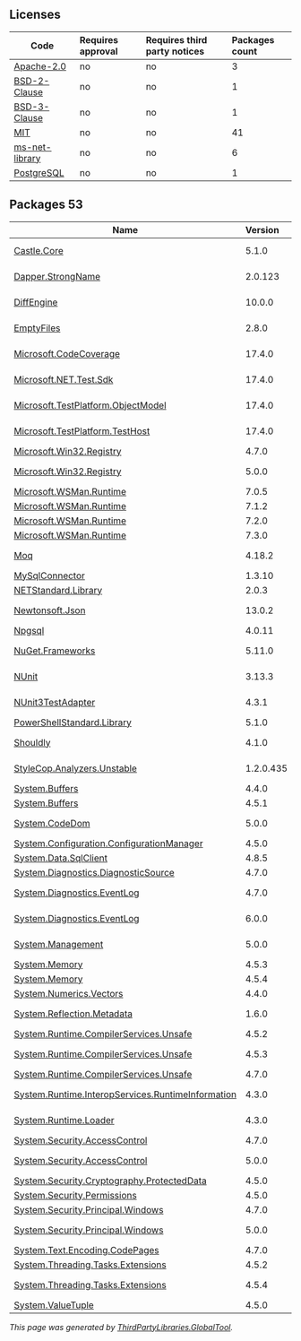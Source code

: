 Licenses
--------
	
|Code|Requires approval|Requires third party notices|Packages count|
|----------|:----|:----|:----|
|[Apache-2.0](licenses/apache-2.0)|no|no|3|
|[BSD-2-Clause](licenses/bsd-2-clause)|no|no|1|
|[BSD-3-Clause](licenses/bsd-3-clause)|no|no|1|
|[MIT](licenses/mit)|no|no|41|
|[ms-net-library](licenses/ms-net-library)|no|no|6|
|[PostgreSQL](licenses/postgresql)|no|no|1|



Packages 53
--------

|Name|Version|Source|License|Used by|
|----------|:----|:----|:----|:----|
|[Castle.Core](packages/nuget.org/castle.core/5.1.0)|5.1.0|[nuget.org](https://www.nuget.org/packages/Castle.Core/5.1.0)|[Apache-2.0](licenses/apache-2.0)|SqlDatabase internal|
|[Dapper.StrongName](packages/nuget.org/dapper.strongname/2.0.123)|2.0.123|[nuget.org](https://www.nuget.org/packages/Dapper.StrongName/2.0.123)|[Apache-2.0](licenses/apache-2.0)|SqlDatabase internal|
|[DiffEngine](packages/nuget.org/diffengine/10.0.0)|10.0.0|[nuget.org](https://www.nuget.org/packages/DiffEngine/10.0.0)|[MIT](licenses/mit)|SqlDatabase internal|
|[EmptyFiles](packages/nuget.org/emptyfiles/2.8.0)|2.8.0|[nuget.org](https://www.nuget.org/packages/EmptyFiles/2.8.0)|[MIT](licenses/mit)|SqlDatabase internal|
|[Microsoft.CodeCoverage](packages/nuget.org/microsoft.codecoverage/17.4.0)|17.4.0|[nuget.org](https://www.nuget.org/packages/Microsoft.CodeCoverage/17.4.0)|[ms-net-library](licenses/ms-net-library)|SqlDatabase internal|
|[Microsoft.NET.Test.Sdk](packages/nuget.org/microsoft.net.test.sdk/17.4.0)|17.4.0|[nuget.org](https://www.nuget.org/packages/Microsoft.NET.Test.Sdk/17.4.0)|[ms-net-library](licenses/ms-net-library)|SqlDatabase internal|
|[Microsoft.TestPlatform.ObjectModel](packages/nuget.org/microsoft.testplatform.objectmodel/17.4.0)|17.4.0|[nuget.org](https://www.nuget.org/packages/Microsoft.TestPlatform.ObjectModel/17.4.0)|[ms-net-library](licenses/ms-net-library)|SqlDatabase internal|
|[Microsoft.TestPlatform.TestHost](packages/nuget.org/microsoft.testplatform.testhost/17.4.0)|17.4.0|[nuget.org](https://www.nuget.org/packages/Microsoft.TestPlatform.TestHost/17.4.0)|[ms-net-library](licenses/ms-net-library)|SqlDatabase internal|
|[Microsoft.Win32.Registry](packages/nuget.org/microsoft.win32.registry/4.7.0)|4.7.0|[nuget.org](https://www.nuget.org/packages/Microsoft.Win32.Registry/4.7.0)|[MIT](licenses/mit)|SqlDatabase|
|[Microsoft.Win32.Registry](packages/nuget.org/microsoft.win32.registry/5.0.0)|5.0.0|[nuget.org](https://www.nuget.org/packages/Microsoft.Win32.Registry/5.0.0)|[MIT](licenses/mit)|SqlDatabase internal|
|[Microsoft.WSMan.Runtime](packages/nuget.org/microsoft.wsman.runtime/7.0.5)|7.0.5|[nuget.org](https://www.nuget.org/packages/Microsoft.WSMan.Runtime/7.0.5)|[MIT](licenses/mit)|SqlDatabase|
|[Microsoft.WSMan.Runtime](packages/nuget.org/microsoft.wsman.runtime/7.1.2)|7.1.2|[nuget.org](https://www.nuget.org/packages/Microsoft.WSMan.Runtime/7.1.2)|[MIT](licenses/mit)|SqlDatabase|
|[Microsoft.WSMan.Runtime](packages/nuget.org/microsoft.wsman.runtime/7.2.0)|7.2.0|[nuget.org](https://www.nuget.org/packages/Microsoft.WSMan.Runtime/7.2.0)|[MIT](licenses/mit)|SqlDatabase|
|[Microsoft.WSMan.Runtime](packages/nuget.org/microsoft.wsman.runtime/7.3.0)|7.3.0|[nuget.org](https://www.nuget.org/packages/Microsoft.WSMan.Runtime/7.3.0)|[MIT](licenses/mit)|SqlDatabase|
|[Moq](packages/nuget.org/moq/4.18.2)|4.18.2|[nuget.org](https://www.nuget.org/packages/Moq/4.18.2)|[BSD-3-Clause](licenses/bsd-3-clause)|SqlDatabase internal|
|[MySqlConnector](packages/nuget.org/mysqlconnector/1.3.10)|1.3.10|[nuget.org](https://www.nuget.org/packages/MySqlConnector/1.3.10)|[MIT](licenses/mit)|SqlDatabase|
|[NETStandard.Library](packages/nuget.org/netstandard.library/2.0.3)|2.0.3|[nuget.org](https://www.nuget.org/packages/NETStandard.Library/2.0.3)|[MIT](licenses/mit)|SqlDatabase|
|[Newtonsoft.Json](packages/nuget.org/newtonsoft.json/13.0.2)|13.0.2|[nuget.org](https://www.nuget.org/packages/Newtonsoft.Json/13.0.2)|[MIT](licenses/mit)|SqlDatabase internal|
|[Npgsql](packages/nuget.org/npgsql/4.0.11)|4.0.11|[nuget.org](https://www.nuget.org/packages/Npgsql/4.0.11)|[PostgreSQL](licenses/postgresql)|SqlDatabase|
|[NuGet.Frameworks](packages/nuget.org/nuget.frameworks/5.11.0)|5.11.0|[nuget.org](https://www.nuget.org/packages/NuGet.Frameworks/5.11.0)|[Apache-2.0](licenses/apache-2.0)|SqlDatabase internal|
|[NUnit](packages/nuget.org/nunit/3.13.3)|3.13.3|[nuget.org](https://www.nuget.org/packages/NUnit/3.13.3)|[MIT](licenses/mit)|SqlDatabase internal|
|[NUnit3TestAdapter](packages/nuget.org/nunit3testadapter/4.3.1)|4.3.1|[nuget.org](https://www.nuget.org/packages/NUnit3TestAdapter/4.3.1)|[MIT](licenses/mit)|SqlDatabase internal|
|[PowerShellStandard.Library](packages/nuget.org/powershellstandard.library/5.1.0)|5.1.0|[nuget.org](https://www.nuget.org/packages/PowerShellStandard.Library/5.1.0)|[MIT](licenses/mit)|SqlDatabase|
|[Shouldly](packages/nuget.org/shouldly/4.1.0)|4.1.0|[nuget.org](https://www.nuget.org/packages/Shouldly/4.1.0)|[BSD-2-Clause](licenses/bsd-2-clause)|SqlDatabase internal|
|[StyleCop.Analyzers.Unstable](packages/nuget.org/stylecop.analyzers.unstable/1.2.0.435)|1.2.0.435|[nuget.org](https://www.nuget.org/packages/StyleCop.Analyzers.Unstable/1.2.0.435)|[MIT](licenses/mit)|SqlDatabase internal|
|[System.Buffers](packages/nuget.org/system.buffers/4.4.0)|4.4.0|[nuget.org](https://www.nuget.org/packages/System.Buffers/4.4.0)|[MIT](licenses/mit)|SqlDatabase|
|[System.Buffers](packages/nuget.org/system.buffers/4.5.1)|4.5.1|[nuget.org](https://www.nuget.org/packages/System.Buffers/4.5.1)|[MIT](licenses/mit)|SqlDatabase|
|[System.CodeDom](packages/nuget.org/system.codedom/5.0.0)|5.0.0|[nuget.org](https://www.nuget.org/packages/System.CodeDom/5.0.0)|[MIT](licenses/mit)|SqlDatabase internal|
|[System.Configuration.ConfigurationManager](packages/nuget.org/system.configuration.configurationmanager/4.5.0)|4.5.0|[nuget.org](https://www.nuget.org/packages/System.Configuration.ConfigurationManager/4.5.0)|[MIT](licenses/mit)|SqlDatabase|
|[System.Data.SqlClient](packages/nuget.org/system.data.sqlclient/4.8.5)|4.8.5|[nuget.org](https://www.nuget.org/packages/System.Data.SqlClient/4.8.5)|[MIT](licenses/mit)|SqlDatabase|
|[System.Diagnostics.DiagnosticSource](packages/nuget.org/system.diagnostics.diagnosticsource/4.7.0)|4.7.0|[nuget.org](https://www.nuget.org/packages/System.Diagnostics.DiagnosticSource/4.7.0)|[MIT](licenses/mit)|SqlDatabase|
|[System.Diagnostics.EventLog](packages/nuget.org/system.diagnostics.eventlog/4.7.0)|4.7.0|[nuget.org](https://www.nuget.org/packages/System.Diagnostics.EventLog/4.7.0)|[MIT](licenses/mit)|SqlDatabase internal|
|[System.Diagnostics.EventLog](packages/nuget.org/system.diagnostics.eventlog/6.0.0)|6.0.0|[nuget.org](https://www.nuget.org/packages/System.Diagnostics.EventLog/6.0.0)|[MIT](licenses/mit)|SqlDatabase internal|
|[System.Management](packages/nuget.org/system.management/5.0.0)|5.0.0|[nuget.org](https://www.nuget.org/packages/System.Management/5.0.0)|[MIT](licenses/mit)|SqlDatabase internal|
|[System.Memory](packages/nuget.org/system.memory/4.5.3)|4.5.3|[nuget.org](https://www.nuget.org/packages/System.Memory/4.5.3)|[MIT](licenses/mit)|SqlDatabase|
|[System.Memory](packages/nuget.org/system.memory/4.5.4)|4.5.4|[nuget.org](https://www.nuget.org/packages/System.Memory/4.5.4)|[MIT](licenses/mit)|SqlDatabase|
|[System.Numerics.Vectors](packages/nuget.org/system.numerics.vectors/4.4.0)|4.4.0|[nuget.org](https://www.nuget.org/packages/System.Numerics.Vectors/4.4.0)|[MIT](licenses/mit)|SqlDatabase|
|[System.Reflection.Metadata](packages/nuget.org/system.reflection.metadata/1.6.0)|1.6.0|[nuget.org](https://www.nuget.org/packages/System.Reflection.Metadata/1.6.0)|[MIT](licenses/mit)|SqlDatabase internal|
|[System.Runtime.CompilerServices.Unsafe](packages/nuget.org/system.runtime.compilerservices.unsafe/4.5.2)|4.5.2|[nuget.org](https://www.nuget.org/packages/System.Runtime.CompilerServices.Unsafe/4.5.2)|[MIT](licenses/mit)|SqlDatabase|
|[System.Runtime.CompilerServices.Unsafe](packages/nuget.org/system.runtime.compilerservices.unsafe/4.5.3)|4.5.3|[nuget.org](https://www.nuget.org/packages/System.Runtime.CompilerServices.Unsafe/4.5.3)|[MIT](licenses/mit)|SqlDatabase internal|
|[System.Runtime.CompilerServices.Unsafe](packages/nuget.org/system.runtime.compilerservices.unsafe/4.7.0)|4.7.0|[nuget.org](https://www.nuget.org/packages/System.Runtime.CompilerServices.Unsafe/4.7.0)|[MIT](licenses/mit)|SqlDatabase|
|[System.Runtime.InteropServices.RuntimeInformation](packages/nuget.org/system.runtime.interopservices.runtimeinformation/4.3.0)|4.3.0|[nuget.org](https://www.nuget.org/packages/System.Runtime.InteropServices.RuntimeInformation/4.3.0)|[ms-net-library](licenses/ms-net-library)|SqlDatabase internal|
|[System.Runtime.Loader](packages/nuget.org/system.runtime.loader/4.3.0)|4.3.0|[nuget.org](https://www.nuget.org/packages/System.Runtime.Loader/4.3.0)|[ms-net-library](licenses/ms-net-library)|SqlDatabase|
|[System.Security.AccessControl](packages/nuget.org/system.security.accesscontrol/4.7.0)|4.7.0|[nuget.org](https://www.nuget.org/packages/System.Security.AccessControl/4.7.0)|[MIT](licenses/mit)|SqlDatabase|
|[System.Security.AccessControl](packages/nuget.org/system.security.accesscontrol/5.0.0)|5.0.0|[nuget.org](https://www.nuget.org/packages/System.Security.AccessControl/5.0.0)|[MIT](licenses/mit)|SqlDatabase internal|
|[System.Security.Cryptography.ProtectedData](packages/nuget.org/system.security.cryptography.protecteddata/4.5.0)|4.5.0|[nuget.org](https://www.nuget.org/packages/System.Security.Cryptography.ProtectedData/4.5.0)|[MIT](licenses/mit)|SqlDatabase|
|[System.Security.Permissions](packages/nuget.org/system.security.permissions/4.5.0)|4.5.0|[nuget.org](https://www.nuget.org/packages/System.Security.Permissions/4.5.0)|[MIT](licenses/mit)|SqlDatabase|
|[System.Security.Principal.Windows](packages/nuget.org/system.security.principal.windows/4.7.0)|4.7.0|[nuget.org](https://www.nuget.org/packages/System.Security.Principal.Windows/4.7.0)|[MIT](licenses/mit)|SqlDatabase|
|[System.Security.Principal.Windows](packages/nuget.org/system.security.principal.windows/5.0.0)|5.0.0|[nuget.org](https://www.nuget.org/packages/System.Security.Principal.Windows/5.0.0)|[MIT](licenses/mit)|SqlDatabase internal|
|[System.Text.Encoding.CodePages](packages/nuget.org/system.text.encoding.codepages/4.7.0)|4.7.0|[nuget.org](https://www.nuget.org/packages/System.Text.Encoding.CodePages/4.7.0)|[MIT](licenses/mit)|SqlDatabase|
|[System.Threading.Tasks.Extensions](packages/nuget.org/system.threading.tasks.extensions/4.5.2)|4.5.2|[nuget.org](https://www.nuget.org/packages/System.Threading.Tasks.Extensions/4.5.2)|[MIT](licenses/mit)|SqlDatabase|
|[System.Threading.Tasks.Extensions](packages/nuget.org/system.threading.tasks.extensions/4.5.4)|4.5.4|[nuget.org](https://www.nuget.org/packages/System.Threading.Tasks.Extensions/4.5.4)|[MIT](licenses/mit)|SqlDatabase internal|
|[System.ValueTuple](packages/nuget.org/system.valuetuple/4.5.0)|4.5.0|[nuget.org](https://www.nuget.org/packages/System.ValueTuple/4.5.0)|[MIT](licenses/mit)|SqlDatabase|

*This page was generated by [ThirdPartyLibraries.GlobalTool](https://github.com/max-ieremenko/ThirdPartyLibraries).*
